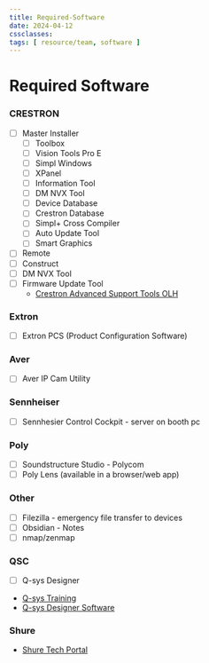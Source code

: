 ```yaml
---
title: Required-Software
date: 2024-04-12
cssclasses: 
tags: [ resource/team, software ]
---
```


# Required Software

### CRESTRON
- [ ] Master Installer
    - [ ] Toolbox
    - [ ] Vision Tools Pro E
    - [ ] Simpl Windows
    - [ ] XPanel
    - [ ] Information Tool
    - [ ] DM NVX Tool
    - [ ] Device Database
    - [ ] Crestron Database
    - [ ] Simpl+ Cross Compiler
    - [ ] Auto Update Tool
    - [ ] Smart Graphics
- [ ] Remote
- [ ] Construct
- [ ] DM NVX Tool
- [ ] Firmware Update Tool
	- [Crestron Advanced Support Tools OLH](https://community.crestron.com/s/article/ATSG?fbclid=IwAR07Q_3Znlm87sayp7QxGwOtMVtNOgmfa2qr19KKGiVdfuM_yx6BOr1_4eo)

### Extron
- [ ] Extron PCS (Product Configuration Software)

### Aver
- [ ] Aver IP Cam Utility

### Sennheiser
- [ ] Sennhesier Control Cockpit - server on booth pc

### Poly
- [ ] Soundstructure Studio - Polycom
- [ ] Poly Lens (available in a browser/web app)

### Other
- [ ] Filezilla - emergency file transfer to devices
- [ ] Obsidian - Notes
- [ ] nmap/zenmap

### QSC
- [ ] Q-sys Designer

- [Q-sys Training](https://training.qsc.com/mod/page/view.php?id=560)
- [Q-sys Designer Software](https://www.qsys.com/resources/software-and-firmware/q-sys-designer-software/)

### Shure

- [Shure Tech Portal](https://techportal.shure.com/en/)